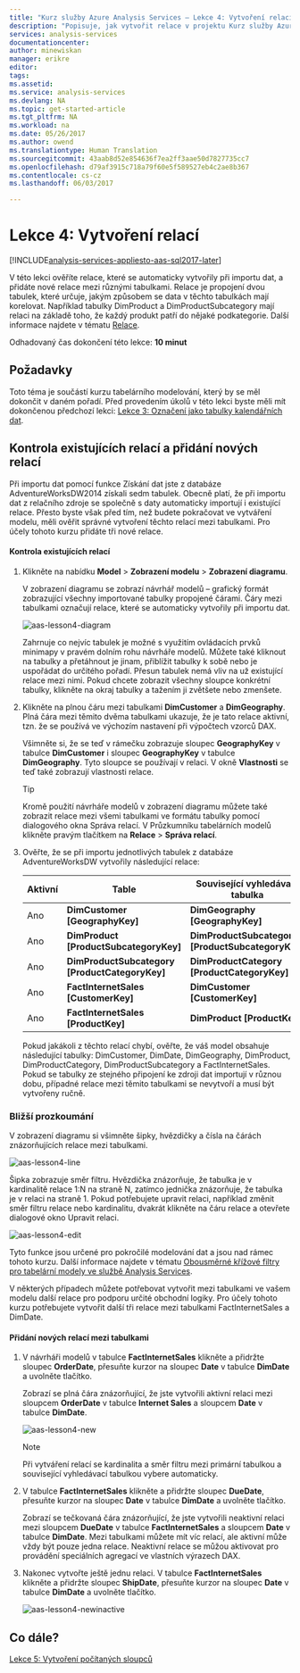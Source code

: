 ```yaml
---
title: "Kurz služby Azure Analysis Services – Lekce 4: Vytvoření relací | Dokumentace Microsoftu"
description: "Popisuje, jak vytvořit relace v projektu Kurz služby Azure Analysis Services."
services: analysis-services
documentationcenter: 
author: minewiskan
manager: erikre
editor: 
tags: 
ms.assetid: 
ms.service: analysis-services
ms.devlang: NA
ms.topic: get-started-article
ms.tgt_pltfrm: NA
ms.workload: na
ms.date: 05/26/2017
ms.author: owend
ms.translationtype: Human Translation
ms.sourcegitcommit: 43aab8d52e854636f7ea2ff3aae50d7827735cc7
ms.openlocfilehash: d79af3915c718a79f60e5f589527eb4c2ae8b367
ms.contentlocale: cs-cz
ms.lasthandoff: 06/03/2017

---
```

# <a name="lesson-4-create-relationships"></a>Lekce 4: Vytvoření relací

[!INCLUDE[analysis-services-appliesto-aas-sql2017-later](../../../includes/analysis-services-appliesto-aas-sql2017-later.md)]

V této lekci ověříte relace, které se automaticky vytvořily při importu dat, a přidáte nové relace mezi různými tabulkami. Relace je propojení dvou tabulek, které určuje, jakým způsobem se data v těchto tabulkách mají korelovat. Například tabulky DimProduct a DimProductSubcategory mají relaci na základě toho, že každý produkt patří do nějaké podkategorie. Další informace najdete v tématu [Relace](https://docs.microsoft.com/sql/analysis-services/tabular-models/relationships-ssas-tabular).
  
Odhadovaný čas dokončení této lekce: **10 minut**  
  
## <a name="prerequisites"></a>Požadavky  
Toto téma je součástí kurzu tabelárního modelování, který by se měl dokončit v daném pořadí. Před provedením úkolů v této lekci byste měli mít dokončenou předchozí lekci: [Lekce 3: Označení jako tabulky kalendářních dat](../tutorials/aas-lesson-3-mark-as-date-table.md). 
  
## <a name="review-existing-relationships-and-add-new-relationships"></a>Kontrola existujících relací a přidání nových relací  
Při importu dat pomocí funkce Získání dat jste z databáze AdventureWorksDW2014 získali sedm tabulek. Obecně platí, že při importu dat z relačního zdroje se společně s daty automaticky importují i existující relace. Přesto byste však před tím, než budete pokračovat ve vytváření modelu, měli ověřit správné vytvoření těchto relací mezi tabulkami. Pro účely tohoto kurzu přidáte tři nové relace.  
  
#### <a name="to-review-existing-relationships"></a>Kontrola existujících relací  
  
1.  Klikněte na nabídku **Model** > **Zobrazení modelu** > **Zobrazení diagramu**.  

    V zobrazení diagramu se zobrazí návrhář modelů – grafický formát zobrazující všechny importované tabulky propojené čárami. Čáry mezi tabulkami označují relace, které se automaticky vytvořily při importu dat.
    
    ![aas-lesson4-diagram](../tutorials/media/aas-lesson4-diagram.png)
  
    Zahrnuje co nejvíc tabulek je možné s využitím ovládacích prvků minimapy v pravém dolním rohu návrháře modelů. Můžete také kliknout na tabulky a přetáhnout je jinam, přiblížit tabulky k sobě nebo je uspořádat do určitého pořadí. Přesun tabulek nemá vliv na už existující relace mezi nimi. Pokud chcete zobrazit všechny sloupce konkrétní tabulky, klikněte na okraj tabulky a tažením ji zvětšete nebo zmenšete.  
  
2.  Klikněte na plnou čáru mezi tabulkami **DimCustomer** a **DimGeography**. Plná čára mezi těmito dvěma tabulkami ukazuje, že je tato relace aktivní, tzn. že se používá ve výchozím nastavení při výpočtech vzorců DAX.  
  
    Všimněte si, že se teď v rámečku zobrazuje sloupec **GeographyKey** v tabulce **DimCustomer** i sloupec **GeographyKey** v tabulce **DimGeography**. Tyto sloupce se používají v relaci. V okně **Vlastnosti** se teď také zobrazují vlastnosti relace.  
  
    > [!TIP]  
    > Kromě použití návrháře modelů v zobrazení diagramu můžete také zobrazit relace mezi všemi tabulkami ve formátu tabulky pomocí dialogového okna Správa relací. V Průzkumníku tabelárních modelů klikněte pravým tlačítkem na **Relace** > **Správa relací**.
  
3.  Ověřte, že se při importu jednotlivých tabulek z databáze AdventureWorksDW vytvořily následující relace:  
  
    |Aktivní|Table|Související vyhledávací tabulka|  
    |----------|---------|------------------------|  
    |Ano|**DimCustomer [GeographyKey]**|**DimGeography [GeographyKey]**|  
    |Ano|**DimProduct [ProductSubcategoryKey]**|**DimProductSubcategory [ProductSubcategoryKey]**|  
    |Ano|**DimProductSubcategory [ProductCategoryKey]**|**DimProductCategory [ProductCategoryKey]**|  
    |Ano|**FactInternetSales [CustomerKey]**|**DimCustomer [CustomerKey]**|  
    |Ano|**FactInternetSales [ProductKey]**|**DimProduct [ProductKey]**|  
  
    Pokud jakákoli z těchto relací chybí, ověřte, že váš model obsahuje následující tabulky: DimCustomer, DimDate, DimGeography, DimProduct, DimProductCategory, DimProductSubcategory a FactInternetSales. Pokud se tabulky ze stejného připojení ke zdroji dat importují v různou dobu, případné relace mezi těmito tabulkami se nevytvoří a musí být vytvořeny ručně.  

### <a name="take-a-closer-look"></a>Bližší prozkoumání
V zobrazení diagramu si všimněte šipky, hvězdičky a čísla na čárách znázorňujících relace mezi tabulkami.

![aas-lesson4-line](../tutorials/media/aas-lesson4-line.png)

Šipka zobrazuje směr filtru. Hvězdička znázorňuje, že tabulka je v kardinalitě relace 1:N na straně N, zatímco jednička znázorňuje, že tabulka je v relaci na straně 1. Pokud potřebujete upravit relaci, například změnit směr filtru relace nebo kardinalitu, dvakrát klikněte na čáru relace a otevřete dialogové okno Upravit relaci.

![aas-lesson4-edit](../tutorials/media/aas-lesson4-edit.png)

Tyto funkce jsou určené pro pokročilé modelování dat a jsou nad rámec tohoto kurzu. Další informace najdete v tématu [Obousměrné křížové filtry pro tabelární modely ve službě Analysis Services](https://docs.microsoft.com/sql/analysis-services/tabular-models/bi-directional-cross-filters-tabular-models-analysis-services).

V některých případech můžete potřebovat vytvořit mezi tabulkami ve vašem modelu další relace pro podporu určité obchodní logiky. Pro účely tohoto kurzu potřebujete vytvořit další tři relace mezi tabulkami FactInternetSales a DimDate.  
  
#### <a name="to-add-new-relationships-between-tables"></a>Přidání nových relací mezi tabulkami  
  
1.  V návrháři modelů v tabulce **FactInternetSales** klikněte a přidržte sloupec **OrderDate**, přesuňte kurzor na sloupec **Date** v tabulce **DimDate** a uvolněte tlačítko.  

    Zobrazí se plná čára znázorňující, že jste vytvořili aktivní relaci mezi sloupcem **OrderDate** v tabulce **Internet Sales** a sloupcem **Date** v tabulce **DimDate**. 
  
      ![aas-lesson4-new](../tutorials/media/aas-lesson4-new.png) 
  
    > [!NOTE]  
    > Při vytváření relací se kardinalita a směr filtru mezi primární tabulkou a související vyhledávací tabulkou vybere automaticky.  
  
2.  V tabulce **FactInternetSales** klikněte a přidržte sloupec **DueDate**, přesuňte kurzor na sloupec **Date** v tabulce **DimDate** a uvolněte tlačítko.  
  
    Zobrazí se tečkovaná čára znázorňující, že jste vytvořili neaktivní relaci mezi sloupcem **DueDate** v tabulce **FactInternetSales** a sloupcem **Date** v tabulce **DimDate**. Mezi tabulkami můžete mít víc relací, ale aktivní může vždy být pouze jedna relace. Neaktivní relace se můžou aktivovat pro provádění speciálních agregací ve vlastních výrazech DAX.  
  
3.  Nakonec vytvořte ještě jednu relaci. V tabulce **FactInternetSales** klikněte a přidržte sloupec **ShipDate**, přesuňte kurzor na sloupec **Date** v tabulce **DimDate** a uvolněte tlačítko.  
    
     ![aas-lesson4-newinactive](../tutorials/media/aas-lesson4-newinactive.png)
  
## <a name="whats-next"></a>Co dále?
[Lekce 5: Vytvoření počítaných sloupců](../tutorials/aas-lesson-5-create-calculated-columns.md)
  
  
  

